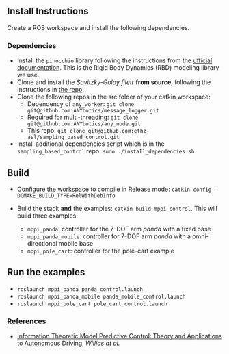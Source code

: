 ## Install Instructions

Create a ROS workspace and install the following dependencies. 
### Dependencies
- Install the `pinocchio` library following the instructions from the [ufficial documentation](https://stack-of-tasks.github.io/pinocchio/download.html). This is the Rigid Body Dynamics (RBD) modeling library we use. 
- Clone and install the _Savitzky-Golay filetr_ **from source**, following the instructions in [the repo](https://github.com/arntanguy/gram_savitzky_golay).
- Clone the following repos in the src folder of your catkin workspace:
    - Dependency of `any_worker`: `git clone git@github.com:ANYbotics/message_logger.git`
    - Required for multi-threading: `git clone git@github.com:ANYbotics/any_node.git`
    - This repo: `git clone git@github.com:ethz-asl/sampling_based_control.git`
- Install additional dependencies script which is in the `sampling_based_control` repo:  `sudo ./install_dependencies.sh`
    
## Build

- Configure the workspace to compile in Release mode: `catkin config -DCMAKE_BUILD_TYPE=RelWithDebInfo`

- Build the stack **and** the examples: `catkin build mppi_control`. This will build three examples: 
    - `mppi_panda`: controller for the 7-DOF arm _panda_ with a fixed base
    - `mppi_panda_mobile`: controller for 7-DOF arm _panda_ with a omni-directional mobile base
    - `mppi_pole_cart`: controller for the pole-cart example

## Run the examples

- `roslaunch mppi_panda panda_control.launch`
- `roslaunch mppi_panda_mobile panda_mobile_control.launch`
- `roslaunch mppi_pole_cart pole_cart_control.launch`

### References
- [Information Theoretic Model Predictive Control: Theory and Applications to Autonomous Driving](https://arxiv.org/abs/1707.02342), _Willias at al._


